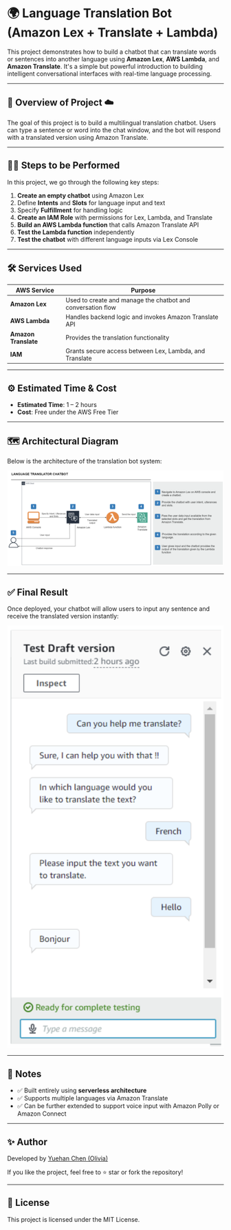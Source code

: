 # 🌍 Language Translation Bot (Amazon Lex + Translate + Lambda)

This project demonstrates how to build a chatbot that can translate words or sentences into another language using **Amazon Lex**, **AWS Lambda**, and **Amazon Translate**. It's a simple but powerful introduction to building intelligent conversational interfaces with real-time language processing.

---

## 🧾 Overview of Project ☁️

The goal of this project is to build a multilingual translation chatbot. Users can type a sentence or word into the chat window, and the bot will respond with a translated version using Amazon Translate.

---

## 👩‍💻 Steps to be Performed

In this project, we go through the following key steps:

1. **Create an empty chatbot** using Amazon Lex
2. Define **Intents** and **Slots** for language input and text
3. Specify **Fulfillment** for handling logic
4. **Create an IAM Role** with permissions for Lex, Lambda, and Translate
5. **Build an AWS Lambda function** that calls Amazon Translate API
6. **Test the Lambda function** independently
7. **Test the chatbot** with different language inputs via Lex Console

---

## 🛠 Services Used

| AWS Service       | Purpose                                                         |
|-------------------|-----------------------------------------------------------------|
| **Amazon Lex**     | Used to create and manage the chatbot and conversation flow     |
| **AWS Lambda**     | Handles backend logic and invokes Amazon Translate API          |
| **Amazon Translate** | Provides the translation functionality                        |
| **IAM**            | Grants secure access between Lex, Lambda, and Translate         |

---

## ⚙️ Estimated Time & Cost

- **Estimated Time**: 1 – 2 hours  
- **Cost**: Free under the AWS Free Tier

---

## 🗺️ Architectural Diagram

Below is the architecture of the translation bot system:

![Architectural Diagram](https://github.com/Yuehan07/language-translation-bot/blob/main/Architectural%20Diagram.png)

---

## ✅ Final Result

Once deployed, your chatbot will allow users to input any sentence and receive the translated version instantly:

![Final Result](https://github.com/Yuehan07/language-translation-bot/blob/main/%20Final%20Result.png)

---

## 📌 Notes

- ✅ Built entirely using **serverless architecture**
- ✅ Supports multiple languages via Amazon Translate
- ✅ Can be further extended to support voice input with Amazon Polly or Amazon Connect

---

## ✨ Author

Developed by [Yuehan Chen (Olivia)](https://github.com/Yuehan07)

If you like the project, feel free to ⭐ star or fork the repository!

---

## 📄 License

This project is licensed under the MIT License.

